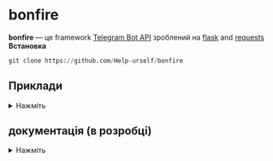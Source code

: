 # bonfire




**bonfire** — це framework [Telegram Bot API](https://core.telegram.org/bots/api) зроблений на [flask](https://flask.palletsprojects.com/en/2.2.x/ ) and [requests](https://requests.readthedocs.io/en/latest/) <br>
**Встановка**
```python 
git clone https://github.com/Help-urself/bonfire
```


## Приклади
<details>
  <summary> Нажміть </summary>


**Встанока веб-перехвадчика**
- встановлюємо [ngrok](https://ngrok.com/) та запускаємо сервер по інструкції на сайті .
- та налаштовуємо webhook `https://api.telegram.org/botTOKEN/setWebhook?url=you url ngrok/hosting url`

### легкий [`send_message`](https://core.telegram.org/method/messages.sendMessage) запрос

```python
import os
import sys
sys.path.append(os.path.abspath('ваш путь к папці bonfire'))
import Bot
from Bot import Bots,edit_message,commands,run
from flask import Flask
from method import *
import time
from flask import request,Response
import requests
app = Flask(__name__)
bot=Bots("TOKEN")#налаштовуемо токен

@commands(app)#ця функція може бути лиш одна
def main():#назва функції не відіграє ролі,вона може бути люба 
 try:
    message=request.get_json()#отримуемо повідомлення
    chat_id,text,message_id,message_author_username,message_author_id,message_author_is_bot,message_author_first_name,message_author_language_code,message_date=parse_message(message=message)#важлива складова,не міняйте цей порядок,інакше код не буде працювати 
    if text == "/start": #ловимо комманду /start
        send_message(bot=bot,chat_id=chat_id,text=f'hello @{message_author_username}!')#відправляемо повідомлення 
 except Exception as error:
     print(error)
 return Response('OK', status=200)#повертаемо статус Post - (POST/ 200 OK)

if __name__ == '__main__':
       run(app)#app.run(port=8080,host="0.0.0.0",debug=True)
```
  </details>
  
## документація (в розробці)
<details>
  <summary> Нажміть </summary>
  
  
### Функції 

**send_message**
  
```python 
def send_message(bot,chat_id,text):
  ```
  -**bot** - Функція де в вас знаходиться TOKEN<br>
  -**chat_id** - Ви можете використовувати метод chat_id або своє айді<br>
  -**text** - Ваш Текст для повідомлення<br>
  -**parse_mode**(Не обов'язково) - parse mode для HTML
  <details>
  <summary> Приклад </summary>
    
```python 
#без parse_mode
send_message(bot=bot,chat_id=chat_id,text=f'Привіт Друже! :)')
#з parse_mode
send_message(bot=bot,chat_id=chat_id,text=f'<b>Привіт друже :)<b>',parse_mode='HTML') #виділить текст жирним курсивом 
  ```
    
   </details>
    <br>
    <br>
    
 **reply_message**
  
```python 
def reply_message(bot,chat_id,msg_id,text,parse_mode):
  ```
  -**bot** - Функція де в вас знаходиться TOKEN<br>
  -**chat_id** - Ви можете використовувати метод chat_id або своє айді чату<br>
  -**text** - Ваш Текст для повідомлення<br>
  -**parse_mode**(Не обов'язково) - parse mode для HTML<br>
  -**msg_id** - Ви можете використовувати метод message_id Або свое айді повідомлення<br>  
  <details>
  <summary> Приклад </summary>
    
```python 
#без parse_mode
reply_message(bot,msg_id=message_id,chat_id=chat_id,text="відповідь ._.")
#з parse_mode
reply_message(bot,msg_id=message_id,chat_id=chat_id,text="<b>відповідь жирним шрифтом .-.</b>",parse_mode="HTML")#робимо текст жирним шрифтом 
  ```
    
   </details>
    <br>
    <br>

**send_sticker**
```python 
def send_sticker(bot,chat_id,sticker):
  ```
   -**bot** - Функція де в вас знаходиться TOKEN<br>
  -**chat_id** - Ви можете використовувати метод chat_id або своє айді чату<br>
  -**sticker** - унікальний токен стікеру,ви можете його взяти у [idstickerbot](https://t.me/idstickerbot)<br>

  <details>
  <summary> Приклад </summary>
    
```python 
send_sticker(bot,chat_id=chat_id,sticker="CAACAgIAAxkBAAEGdwNjd-IwPaLBzeqJW1DJvDLGnYOJpwACQBMAAvZDSUjqTxpxhtdlhisE")#стікер з котиком :)
  ```
    
   </details>
   <br>
   <br>
   
**delete_message**
```python 
def delete_message(bot,chat_id,msg_id):
  ```
  -**bot** - Функція де в вас знаходиться TOKEN<br>
  -**chat_id** - Ви можете використовувати метод chat_id або своє айді чату<br
  -**msg_id** - Ви можете використовувати метод message_id (але тоді повідомлення користувача буде видалятися або у лічних повідомленнях,або у групах де у бота є на то права) чи встановити свое айді Повідомлення <br>


  <details>
  <summary> Приклад </summary>
    
```python 

delete_message(bot,msg_id=message_id,chat_id=chat_id) 

  ```
    
   </details>
    
    
  
    
    
  
  
  



